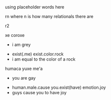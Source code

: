 using placeholder words here

rn where n is how many relationals there are

r2

xe coroxe
+ i am grey
- exist(.me) exist.color.rock
- i am equal to the color of a rock

humaca yuxe me'a
+ you are gay
- human.male.cause you.exist(have) emotion.joy
- guys cause you to have joy
